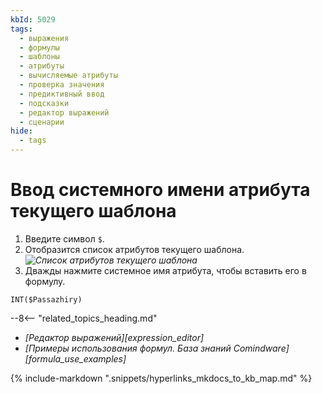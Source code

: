 ```yaml
---
kbId: 5029
tags:
  - выражения
  - формулы
  - шаблоны
  - атрибуты
  - вычисляемые атрибуты
  - проверка значения
  - предиктивный ввод
  - подсказки
  - редактор выражений
  - сценарии
hide:
  - tags
---
```

# Ввод системного имени атрибута текущего шаблона

1. Введите символ `$`.
2. Отобразится список атрибутов текущего шаблона.
    *![Список атрибутов текущего шаблона](formula_editor_template_attribute_autocomplete.png)*
3. Дважды нажмите системное имя атрибута, чтобы вставить его в формулу.

```mysql title="Пример: формула, возвращающая целочисленное значение атрибута Passazhiry в текущей записи"
INT($Passazhiry)
```

<div class="relatedTopics" markdown="block">

--8<-- "related_topics_heading.md"

- _[Редактор выражений][expression_editor]_
- _[Примеры использования формул. База знаний Comindware][formula_use_examples]_

</div>

{% include-markdown ".snippets/hyperlinks_mkdocs_to_kb_map.md" %}
